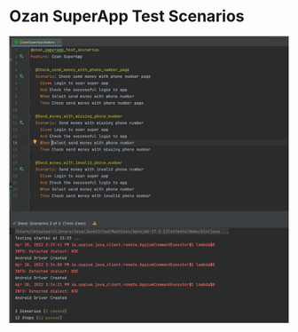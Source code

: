 # Ozan SuperApp Test Scenarios


![alt text](https://github.com/oktayuyar/OzanSuperAppTest/blob/main/src/test/resources/screenshots/Screen%20Shot%202022-04-20%20at%2015.43.47.png)

